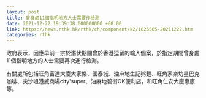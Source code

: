 ```yaml
---
layout: post
title: 曾身處11個指明地方人士需要作檢測
date: 2021-12-22 19:39:38.000000000 +08:00
link: https://news.rthk.hk/rthk/ch/component/k2/1625565-20211222.htm
categories: rthk
---
```


政府表示，因應早前一宗於潛伏期間曾於香港逗留的輸入個案，於指定期間曾身處11個指明地方的人士需要再次進行檢測。

有關處所包括旺角富達大廈大家樂、國泰城、油麻地生記粥麵、旺角家樂坊星巴克咖啡、尖沙咀港威商場city'super、油麻地碧街OK便利店，和旺角仁安大廈惠康等。
